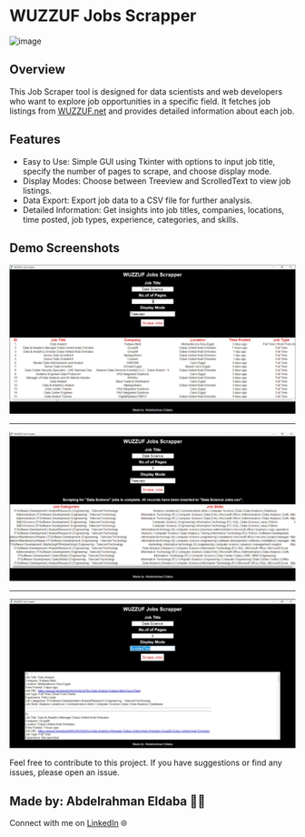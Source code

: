 # WUZZUF Jobs Scrapper
![image](https://integritycorp.net/wp-content/uploads/2023/02/07-integrity-Banner-Web.jpg)

## Overview
This Job Scraper tool is designed for data scientists and web developers who want to explore job opportunities in a specific field. It fetches job listings from [WUZZUF.net](https://wuzzuf.net/jobs/egypt) and provides detailed information about each job.

## Features
- Easy to Use: Simple GUI using Tkinter with options to input job title, specify the number of pages to scrape, and choose display mode.
- Display Modes: Choose between Treeview and ScrolledText to view job listings.
- Data Export: Export job data to a CSV file for further analysis.
- Detailed Information: Get insights into job titles, companies, locations, time posted, job types, experience, categories, and skills.

## Demo Screenshots
![demo_scrapper.gif](https://github.com/Abdelrahman47-code/WUZZUF-Jobs-Scrapper/blob/main/Images/1.png)

---

![demo_scrapper.gif](https://github.com/Abdelrahman47-code/WUZZUF-Jobs-Scrapper/blob/main/Images/2.png)

---

![demo_scrapper.gif](https://github.com/Abdelrahman47-code/WUZZUF-Jobs-Scrapper/blob/main/Images/3.png)

Feel free to contribute to this project. If you have suggestions or find any issues, please open an issue.

## Made by: Abdelrahman Eldaba 👨‍💻

Connect with me on [LinkedIn](https://www.linkedin.com/in/abdelrahman-eldaba-739805192/) 🌐
